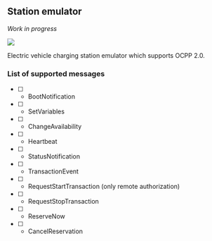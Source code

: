 ## Station emulator
*Work in progress*

![](https://github.com/romfrolov/station-emulator/workflows/Rust/badge.svg)

Electric vehicle charging station emulator which supports OCPP 2.0.

### List of supported messages

- [ ] - BootNotification
- [ ] - SetVariables
- [ ] - ChangeAvailability
- [ ] - Heartbeat
- [ ] - StatusNotification
- [ ] - TransactionEvent
- [ ] - RequestStartTransaction (only remote authorization)
- [ ] - RequestStopTransaction
- [ ] - ReserveNow
- [ ] - CancelReservation
